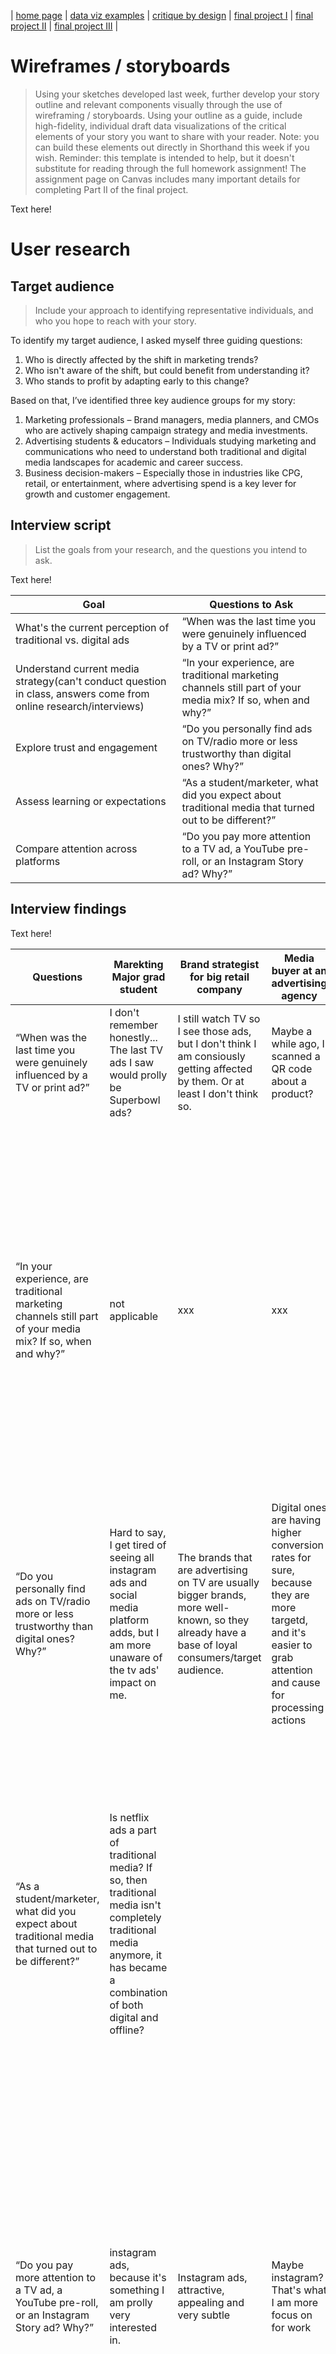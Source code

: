 | [home page](https://cmustudent.github.io/tswd-portfolio-templates/) | [data viz examples](dataviz-examples) | [critique by design](critique-by-design) | [final project I](final-project-part-one) | [final project II](final-project-part-two) | [final project III](final-project-part-three) |

# Wireframes / storyboards
> Using your sketches developed last week, further develop your story outline and relevant components visually through the use of wireframing / storyboards. Using your outline as a guide, include high-fidelity, individual draft data visualizations of the critical elements of your story you want to share with your reader. Note: you can build these elements out directly in Shorthand this week if you wish.  Reminder: this template is intended to help, but it doesn't substitute for reading through the full homework assignment!  The assignment page on Canvas includes many important details for completing Part II of the final project. 

Text here!

# User research 

## Target audience
> Include your approach to identifying representative individuals, and who you hope to reach with your story. 

To identify my target audience, I asked myself three guiding questions:

1. Who is directly affected by the shift in marketing trends?
2. Who isn't aware of the shift, but could benefit from understanding it?
3. Who stands to profit by adapting early to this change?

Based on that, I’ve identified three key audience groups for my story:

1. Marketing professionals – Brand managers, media planners, and CMOs who are actively shaping campaign strategy and media investments.
2. Advertising students & educators – Individuals studying marketing and communications who need to understand both traditional and digital media landscapes for academic and career success.
3. Business decision-makers – Especially those in industries like CPG, retail, or entertainment, where advertising spend is a key lever for growth and customer engagement.

## Interview script
> List the goals from your research, and the questions you intend to ask. 

Text here!

| Goal | Questions to Ask |
|------|------------------|
|  What's the current perception of traditional vs. digital ads    |    “When was the last time you were genuinely influenced by a TV or print ad?”              |
|  Understand current media strategy(can't conduct question in class, answers come from online research/interviews)    |     “In your experience, are traditional marketing channels still part of your media mix? If so, when and why?”            |
|  Explore trust and engagement	    |       “Do you personally find ads on TV/radio more or less trustworthy than digital ones? Why?”            |
|  Assess learning or expectations		    |       “As a student/marketer, what did you expect about traditional media that turned out to be different?”            |
|  Compare attention across platforms	    |       “Do you pay more attention to a TV ad, a YouTube pre-roll, or an Instagram Story ad? Why?”            |


## Interview findings

Text here!

| Questions               | Marekting Major grad student | Brand strategist for big retail company | Media buyer at an advertising agency | Marketing Professor |
|-------------------------|------------------------------|-----------------------------------------|--------------------------------------|---------------------------------------------------|
| “When was the last time you were genuinely influenced by a TV or print ad?” | I don't remember honestly... The last TV ads I saw would prolly be Superbowl ads?|I still watch TV so I see those ads, but I don't think I am consiously getting affected by them. Or at least I don't think so.| Maybe a while ago, I scanned a QR code about a product? | Last election new administration |
| “In your experience, are traditional marketing channels still part of your media mix? If so, when and why?”|   not applicable    |     xxx        |       xxx      |     Many companies are over-investing in digital marketing, leading to a renewed interest in the concept of "phygital"—blending physical and digital experiences. There's growing potential in utilizing traditional marketing more effectively, especially through linear content and offline channels that complement digital efforts.     |
| “Do you personally find ads on TV/radio more or less trustworthy than digital ones? Why?” | Hard to say, I get tired of seeing all instagram ads and social media platform adds, but I am more unaware of the tv ads' impact on me. | The brands that are advertising on TV are usually bigger brands, more well-known, so they already have a base of loyal consumers/target audience. | Digital ones are having higher conversion rates for sure, because they are more targetd, and it's easier to grab attention and cause for processing actions            |  xxxxxx |   TV and digital marketing appeal to me in different ways. TV serves more as a reminder of certain topics or themes, helping build general awareness, but it often blurs specific brand identities. |
| “As a student/marketer, what did you expect about traditional media that turned out to be different?” | Is netflix ads a part of traditional media? If so, then traditional media isn't completely traditional media anymore, it has became a combination of both digital and offline? |  |  | Traditional ads function more as broad broadcasts—they don’t offer hyper-targeting and often deliver general information. While placing an ad on a physical medium isn’t inherently innovative, the real creativity lies in finding the right context and audience. Even in a less controllable physical space, effective placement can make a significant impact. |
|“Do you pay more attention to a TV ad, a YouTube pre-roll, or an Instagram Story ad? Why?”| instagram ads, because it's something I am prolly very interested in. | Instagram ads, attractive, appealing and very subtle | Maybe instagram? That's what I am more focus on for work  | I pay the most attention to YouTube pre-roll ads—mainly up to the point where I can skip them. They often get straight to the point and sometimes serve as helpful reminders, like during tax season. I tend to ignore Instagram Story ads completely becasuse I don't follow brands or account that is not personal friends/family. |

# Identified changes for Part III
> Document the changes you plan on implementing next week to address any issues identified.  

Text here!

| Research synthesis                       | Anticipated changes for Part III                                                |
|------------------------------------------|---------------------------------------------------------------------------------|
| Findings or observations from interviews | Describe what, if any changes you anticipate making to address the observation. |
|                                          |                                                                                 |
|                                          |                                                                                 |
|                                          |                                                                                 |
| ...add more rows as necessary            |                                                                                 |

> ...include any final thoughts you have here. 

Text here!

# Moodboards / personas
> If you did this optional part, include details here.  Otherwise remove this section

Text here!

## References
_List any references you used here._

## AI acknowledgements
_If you used AI to help you complete this assignment (within the parameters of the instruction and course guidelines), detail your use of AI for this assignment here._


